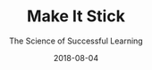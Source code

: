 ---
date: 2018-08-04
dateYear: 2018
isbn: 9780674729018
title: Make It Stick
subtitle: The Science of Successful Learning
description: "Discusses the best methods of learning, describing how rereading and rote repetition are counterproductive and how such techniques as self-testing, spaced retrieval, and finding additional layers of information in new material can enhance learning."
cover: cover-make-it-stick.jpeg
coverGoogle: https://books.google.com/books/content?id=oneWAwAAQBAJ&printsec=frontcover&img=1&zoom=1&edge=curl&source=gbs_api
pageCount: 330
authors:
- Peter C. Brown
- Henry L. Roediger III
- Mark A. McDaniel
publishers: Harvard University Press
published: 2014-04-14
publishedYear: 2014
shelves:
- non-fiction
skills:
- instructional-design
portfolioFeature: true
---